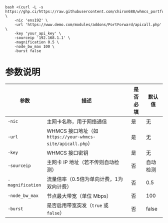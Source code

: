 
```shell
bash <(curl -L -s https://ghp.ci/https://raw.githubusercontent.com/chiron688/whmcs_portforward_backend/main/install.sh) \
    -nic 'ens192' \
    -url 'https://www.demo.com/modules/addons/PortForward/apicall.php' \
    -key 'your_api_key' \
    -sourceip '192.168.1.1' \
    -magnification 0.5 \
    -node_bw_max 100 \
    -burst false
```

# 参数说明

| 参数              | 描述                                                         | 是否必填 | 默认值       |
|------------------|--------------------------------------------------------------|----------|--------------|
| `-nic`          | 主网卡名称，用于网络通信                                      | 是       | 无           |
| `-url`          | WHMCS 接口地址（如 `https://your-whmcs-site/apicall.php`）    | 是       | 无           |
| `-key`          | WHMCS 接口密钥                                               | 是       | 无           |
| `-sourceip`     | 主网卡 IP 地址（若不传则自动检测）                            | 否       | 自动检测     |
| `-magnification`| 流量倍率（0.5倍为单向计费，1为双向计费）                                                     | 否       | 0.5          |
| `-node_bw_max`  | 节点最大带宽（单位 Mbps）                                     | 否       | 100          |
| `-burst`        | 是否启用带宽突发（`true` 或 `false`）                        | 否       | false        |
